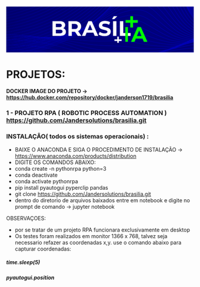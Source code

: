 ![logotio brasilia ](https://github.com/Jandersolutions/brasilia/blob/main/bg2.png?raw=true)

# PROJETOS:
#### DOCKER IMAGE DO PROJETO -> https://hub.docker.com/repository/docker/janderson1719/brasilia
### 1 - PROJETO RPA ( ROBOTIC PROCESS AUTOMATION ) <https://github.com/Jandersolutions/brasilia.git>

### INSTALAÇÂO( todos os sistemas operacionais) :

* BAIXE O ANACONDA E SIGA O PROCEDIMENTO DE INSTALAÇÃO -> <https://www.anaconda.com/products/distribution>
* DIGITE OS COMANDOS ABAIXO:
* conda create -n pythonrpa python=3
* conda deactivate 
* conda activate pythonrpa
* pip install pyautogui pyperclip pandas
* git clone https://github.com/Jandersolutions/brasilia.git
* dentro do diretorio de arquivos baixados entre em notebook e digite no prompt de comando -> jupyter notebook

OBSERVAÇOES:
* por se tratar de um projeto RPA funcionara exclusivamente em desktop
* Os testes foram realizados em monitor 1366 x 768, talvez seja necessario refazer as coordenadas x,y. 
use o comando abaixo para capturar coordenadas:
##### time.sleep(5) 
##### pyautogui.position




